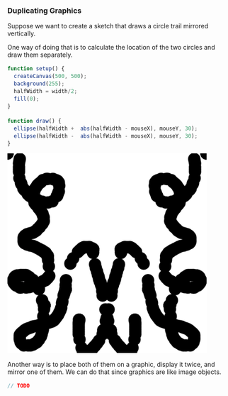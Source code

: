 ### Duplicating Graphics 

Suppose we want to create a sketch that draws a circle trail mirrored vertically.

One way of doing that is to calculate the location of the two circles and draw them separately.


```javascript
function setup() {
  createCanvas(500, 500);
  background(255); 
  halfWidth = width/2;
  fill(0);
}

function draw() {
  ellipse(halfWidth +  abs(halfWidth - mouseX), mouseY, 30);
  ellipse(halfWidth -  abs(halfWidth - mouseX), mouseY, 30);
}
```

![](../../Images/Mirrored_Image1.png)


Another way is to place both of them on a graphic, display it twice, and mirror one of them. We can do that since graphics are like image objects.

```javascript
// TODO
```

